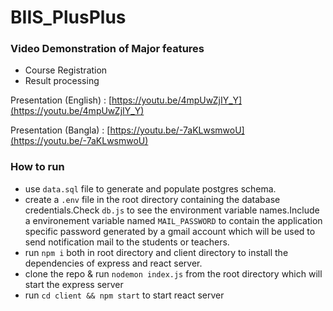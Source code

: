 # BIIS_PlusPlus
### Video Demonstration of Major features
- Course Registration
- Result processing

Presentation (English) : [https://youtu.be/4mpUwZjIY_Y](https://youtu.be/4mpUwZjIY_Y)

Presentation (Bangla)  : [https://youtu.be/-7aKLwsmwoU](https://youtu.be/-7aKLwsmwoU)



### How to run
- use `data.sql` file to generate and populate postgres schema.
- create a `.env` file in the root directory containing the database credentials.Check `db.js` to see the environment variable names.Include a environement variable named `MAIL_PASSWORD` to contain the application specific password generated by a gmail account which will be used to send notification mail to the students or teachers.
- run `npm i` both in root directory and client directory to install the dependencies of express and react server.
- clone the repo & run `nodemon index.js` from the root directory which will start the express server
- run `cd client && npm start` to start react server



